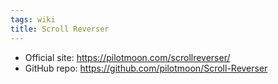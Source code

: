 ```yaml
---
tags: wiki
title: Scroll Reverser
---
```


- Official site: <https://pilotmoon.com/scrollreverser/>
- GitHub repo: <https://github.com/pilotmoon/Scroll-Reverser>

